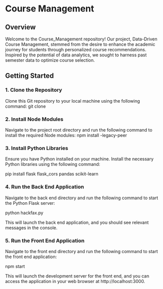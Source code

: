 # Course Management

## Overview

Welcome to the Course_Management repository! Our project, Data-Driven Course Management, stemmed from the desire to enhance the academic journey for students through personalized course recommendations. Inspired by the potential of data analytics, we sought to harness past semester data to optimize course selection.

## Getting Started

### 1. Clone the Repository

Clone this Git repository to your local machine using the following command:
git clone 
### 2. Install Node Modules
Navigate to the project root directory and run the following command to install the required Node modules:
npm install -legacy-peer

### 3. Install Python Libraries
Ensure you have Python installed on your machine. Install the necessary Python libraries using the following command:


pip install flask flask_cors pandas scikit-learn

### 4. Run the Back End Application
Navigate to the back end directory and run the following command to start the Python Flask server:


python hackfax.py

This will launch the back end application, and you should see relevant messages in the console.

### 5. Run the Front End Application
Navigate to the front end directory and run the following command to start the front end application:


npm start


This will launch the development server for the front end, and you can access the application in your web browser at http://localhost:3000.
